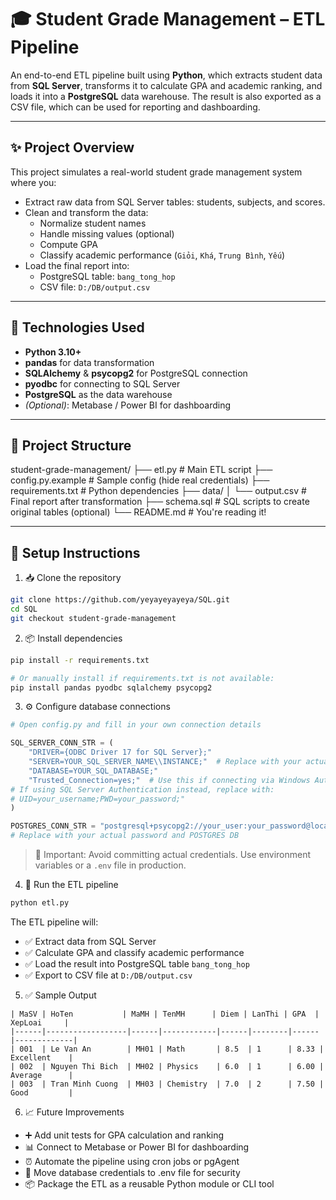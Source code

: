 # 🎓 Student Grade Management – ETL Pipeline

An end-to-end ETL pipeline built using **Python**, which extracts student data from **SQL Server**, transforms it to calculate GPA and academic ranking, and loads it into a **PostgreSQL** data warehouse. The result is also exported as a CSV file, which can be used for reporting and dashboarding.

---

## ✨ Project Overview

This project simulates a real-world student grade management system where you:

- Extract raw data from SQL Server tables: students, subjects, and scores.
- Clean and transform the data:
  - Normalize student names
  - Handle missing values (optional)
  - Compute GPA
  - Classify academic performance (`Giỏi`, `Khá`, `Trung Bình`, `Yếu`)
- Load the final report into:
  - PostgreSQL table: `bang_tong_hop`
  - CSV file: `D:/DB/output.csv`

---

## 🧱 Technologies Used

- **Python 3.10+**
- **pandas** for data transformation
- **SQLAlchemy** & **psycopg2** for PostgreSQL connection
- **pyodbc** for connecting to SQL Server
- **PostgreSQL** as the data warehouse
- *(Optional)*: Metabase / Power BI for dashboarding

---

## 📂 Project Structure

student-grade-management/
├── etl.py # Main ETL script
├── config.py.example # Sample config (hide real credentials)
├── requirements.txt # Python dependencies
├── data/
│ └── output.csv # Final report after transformation
├── schema.sql # SQL scripts to create original tables (optional)
└── README.md # You're reading it!


---

## 🔧 Setup Instructions

1. 📥 Clone the repository
```bash
git clone https://github.com/yeyayeyayeya/SQL.git
cd SQL
git checkout student-grade-management
```

2. 📦 Install dependencies
```bash
pip install -r requirements.txt

# Or manually install if requirements.txt is not available:
pip install pandas pyodbc sqlalchemy psycopg2
```

3. ⚙️ Configure database connections
```python
# Open config.py and fill in your own connection details

SQL_SERVER_CONN_STR = (
    "DRIVER={ODBC Driver 17 for SQL Server};"
    "SERVER=YOUR_SQL_SERVER_NAME\\INSTANCE;"  # Replace with your actual SQL Server
    "DATABASE=YOUR_SQL_DATABASE;"
    "Trusted_Connection=yes;"  # Use this if connecting via Windows Authentication
# If using SQL Server Authentication instead, replace with:
# UID=your_username;PWD=your_password;"
)

POSTGRES_CONN_STR = "postgresql+psycopg2://your_user:your_password@localhost:5432/YOUR_POSTGRES_DB" 
# Replace with your actual password and POSTGRES DB
```

> 🔐 Important: Avoid committing actual credentials. Use environment variables or a `.env` file in production.

4. 🚀 Run the ETL pipeline
```bash
python etl.py
```

The ETL pipeline will:
- ✅ Extract data from SQL Server
- ✅ Calculate GPA and classify academic performance
- ✅ Load the result into PostgreSQL table `bang_tong_hop`
- ✅ Export to CSV file at `D:/DB/output.csv`

5. ✅ Sample Output
```
| MaSV | HoTen           | MaMH | TenMH      | Diem | LanThi | GPA  | XepLoai     |
|------|------------------|------|------------|------|--------|------|-------------|
| 001  | Le Van An        | MH01 | Math       | 8.5  | 1      | 8.33 | Excellent    |
| 002  | Nguyen Thi Bich  | MH02 | Physics    | 6.0  | 1      | 6.00 | Average      |
| 003  | Tran Minh Cuong  | MH03 | Chemistry  | 7.0  | 2      | 7.50 | Good         |
```

6. 📈 Future Improvements
- ➕ Add unit tests for GPA calculation and ranking
- 📊 Connect to Metabase or Power BI for dashboarding
- ⏰ Automate the pipeline using cron jobs or pgAgent
- 🔐 Move database credentials to .env file for security
- 📦 Package the ETL as a reusable Python module or CLI tool

